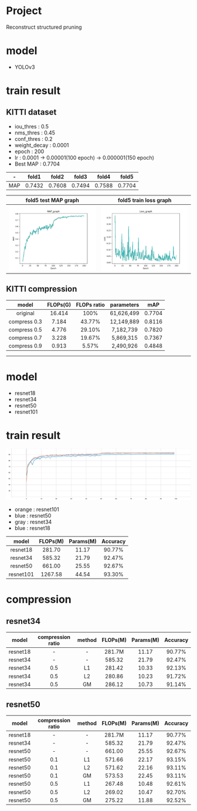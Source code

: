 # Project
Reconstruct structured pruning

# model
* YOLOv3

# train result
## KITTI dataset
* iou_thres : 0.5
* nms_thres : 0.45
* conf_thres : 0.2
* weight_decay : 0.0001
* epoch : 200
* lr : 0.0001 -> 0.00001(100 epoch) -> 0.000001(150 epoch)
* Best MAP : 0.7704

|-|fold1|fold2|fold3|fold4|fold5|
|:--:|:--:|:--:|:--:|:--:|:--:|
|MAP|0.7432|0.7608|0.7494|0.7588|0.7704|

|fold5 test MAP graph|fold5 train loss graph|
|:--:|:--:|
|![test_graph](/KITTI/train_result/original_5/graph/yolov3_test_MAP_graph_fold5.png)|![train_loss](/KITTI/train_result/original_5/graph/yolov3_train_loss_graph_fold5.png)|

## KITTI compression
|model|FLOPs(G)|FLOPs ratio|parameters|mAP|
|:--:|:--:|:--:|:--:|:--:|
|original|16.414|100%|61,626,499|0.7704|
|compress 0.3|7.184|43.77%|12,149,889|0.8116|
|compress 0.5|4.776|29.10%|7,182,739|0.7820|
|compress 0.7|3.228|19.67%|5,869,315|0.7367|
|compress 0.9|0.913|5.57%|2,490,926|0.4848|

---

# model
* resnet18
* resnet34
* resnet50
* resnet101

# train result
![acc_graph](/README_image/resnet_original_acc.svg)
* orange : resnet101
* blue : resnet50
* gray : resnet34
* blue : resnet18

|model|FLOPs(M)|Params(M)|Accuracy|
|:--:|:--:|:--:|:--:|
|resnet18|281.70|11.17|90.77%|
|resnet34|585.32|21.79|92.47%|
|resnet50|661.00|25.55|92.67%|
|resnet101|1267.58|44.54|93.30%|

# compression
## resnet34
|model|compression ratio|method|FLOPs(M)|Params(M)|Accuracy|
|:--:|:--:|:--:|:--:|:--:|:--:|
|resnet18|-|-|281.7M|11.17|90.77%|
|resnet34|-|-|585.32|21.79|92.47%|
|resnet34|0.5|L1|281.42|10.33|92.13%|
|resnet34|0.5|L2|280.86|10.23|91.72%|
|resnet34|0.5|GM|286.12|10.73|91.14%|

## resnet50
|model|compression ratio|method|FLOPs(M)|Params(M)|Accuracy|
|:--:|:--:|:--:|:--:|:--:|:--:|
|resnet18|-|-|281.7M|11.17|90.77%|
|resnet34|-|-|585.32|21.79|92.47%|
|resnet50|-|-|661.00|25.55|92.67%|
|resnet50|0.1|L1|571.66|22.17|93.15%|
|resnet50|0.1|L2|571.62|22.16|93.11%|
|resnet50|0.1|GM|573.53|22.45|93.11%|
|resnet50|0.5|L1|267.48|10.48|92.61%|
|resnet50|0.5|L2|269.02|10.47|92.70%|
|resnet50|0.5|GM|275.22|11.88|92.52%|


